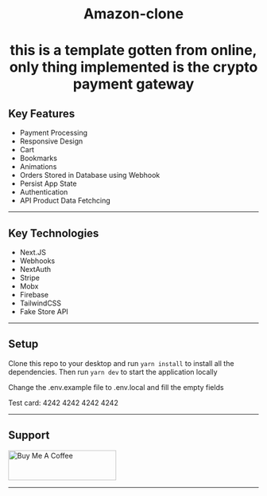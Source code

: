 <h1 align="center">
    Amazon-clone
  <br />
</h1>

<h1 align="center">
    this is a template gotten from online, only thing implemented is the crypto payment gateway
  <br />
</h1>

## Key Features

- Payment Processing
- Responsive Design
- Cart
- Bookmarks
- Animations
- Orders Stored in Database using Webhook
- Persist App State
- Authentication
- API Product Data Fetchcing

---

## Key Technologies

- Next.JS
- Webhooks
- NextAuth
- Stripe
- Mobx
- Firebase
- TailwindCSS
- Fake Store API

---

## Setup

Clone this repo to your desktop and run `yarn install` to install all the dependencies.
Then run `yarn dev` to start the application locally

Change the .env.example file to .env.local and fill the empty fields

Test card: 4242 4242 4242 4242

---

## Support

<a href="https://www.buymeacoffee.com/johnoseni" target="_blank">
  <img src="https://cdn.buymeacoffee.com/buttons/v2/default-yellow.png" alt="Buy Me A Coffee" height="60px" width="217px" />
</a>

---

